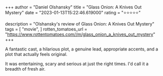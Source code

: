 +++
author = "Daniel Olshansky"
title = "Glass Onion: A Knives Out Mystery"
date = "2023-01-13T15:22:46.619000"
rating = "⭐⭐⭐⭐⭐"

description = "Olshansky's review of Glass Onion: A Knives Out Mystery"
tags = [
    "movie",
]
rotten_tomatoes_url = "https://www.rottentomatoes.com//m/glass_onion_a_knives_out_mystery"
+++

A fantastic cast, a hilarious plot, a genuine lead, appropriate accents, and a plot that actually feels original.

It was entertaining, scary and serious at just the right times. I'd call it a breadth of fresh air.

